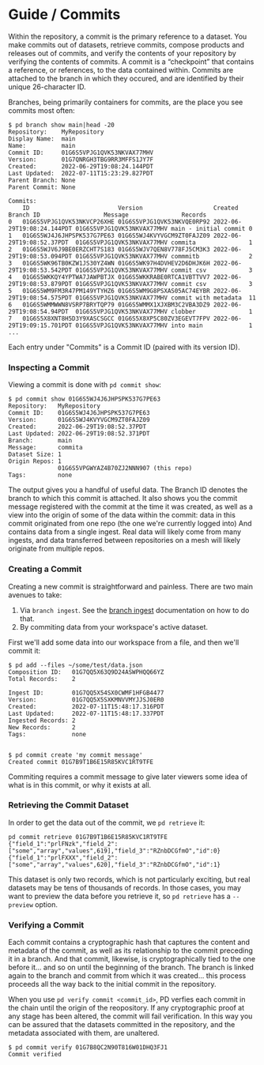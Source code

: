 # Guide / Commits

Within the repository, a commit is the primary reference to a dataset. You make
commits out of datasets, retrieve commits, compose products and releases out of
commits, and verify the contents of your repository by verifying the contents
of commits. A commit is a “checkpoint” that contains a reference, or
references, to the data contained within. Commits are attached to the branch in
which they occured, and are identified by their unique 26-character ID.

Branches, being primarily containers for commits, are the place you see commits most often:

```shell
$ pd branch show main|head -20
Repository:    MyRepository
Display Name:  main
Name:          main
Commit ID:     01G6S5VPJG1QVK53NKVAX77MHV
Version:       01G7QNRGH3TBG9RR3MFFS1JY7F
Created:       2022-06-29T19:08:24.144PDT
Last Updated:  2022-07-11T15:23:29.827PDT
Parent Branch: None
Parent Commit: None

Commits:
    ID                         Version                    Created                    Branch ID                  Message               Records
0   01G6S5VPJG1QVK53NKVCP26XHE 01G6S5VPJG1QVK53NKVQE0RP92 2022-06-29T19:08:24.144PDT 01G6S5VPJG1QVK53NKVAX77MHV main - initial commit 0
1   01G6S5WJ4J6JHPSPK537G7PE63 01G6S5WJ4KVYVGCM9ZT0FAJZ09 2022-06-29T19:08:52.37PDT  01G6S5VPJG1QVK53NKVAX77MHV commita               1
2   01G6S5WJV6J9BE0ERZCHT7S183 01G6S5WJV7QEN8V778FJ5CM3K3 2022-06-29T19:08:53.094PDT 01G6S5VPJG1QVK53NKVAX77MHV commmitb              2
3   01G6S5WK96TB0KZW1JS30YZ4WN 01G6S5WK97H4DVHEV2D6DHJK6H 2022-06-29T19:08:53.542PDT 01G6S5VPJG1QVK53NKVAX77MHV commit csv            3
4   01G6S5WKKQY4YPTWA7JAWPBTJX 01G6S5WKKRABE0RTCA1VBTTVV7 2022-06-29T19:08:53.879PDT 01G6S5VPJG1QVK53NKVAX77MHV commit csv            3
5   01G6S5WM9FM3R47PM149YTYHZ6 01G6S5WM9G8PSXAS05AC74EYBR 2022-06-29T19:08:54.575PDT 01G6S5VPJG1QVK53NKVAX77MHV commit with metadata  11
6   01G6S5WMMWWN8VSRP7BRYTQP79 01G6S5WMMX1XJXBM3C2VBA3DZ9 2022-06-29T19:08:54.94PDT  01G6S5VPJG1QVK53NKVAX77MHV clobber               1
7   01G6S5X8XNT8H5D3Y9XASCSGCC 01G6S5X8XP5C80ZV3EGEVT7FPV 2022-06-29T19:09:15.701PDT 01G6S5VPJG1QVK53NKVAX77MHV into main             1
...
```

Each entry under "Commits" is a Commit ID (paired with its version ID). 

### Inspecting a Commit

Viewing a commit is done with `pd commit show`:

```shell
$ pd commit show 01G6S5WJ4J6JHPSPK537G7PE63
Repository:   MyRepository
Commit ID:    01G6S5WJ4J6JHPSPK537G7PE63
Version:      01G6S5WJ4KVYVGCM9ZT0FAJZ09
Created:      2022-06-29T19:08:52.37PDT
Last Updated: 2022-06-29T19:08:52.371PDT
Branch:       main
Message:      commita
Dataset Size: 1
Origin Repos: 1
              01G6S5VPGWYAZ4B70ZJ2NNN907 (this repo)
Tags:         none
```

The output gives you a handful of useful data. The Branch ID denotes the branch
to which this commit is attached. It also shows you the commit message
registered with the commit at the time it was created, as well as a view into
the origin of some of the data within the commit: data in this commit
originated from one repo (the one we're currently logged into) And contains
data from a single ingest. Real data will likely come from many ingests, and
data transferred between repositories on a mesh will likely originate from
multiple repos.

### Creating a Commit

Creating a new commit is straightforward and painless. There are two main avenues to take:
 
1. Via `branch ingest`. See the [branch ingest](/docs/guide/branches) documentation on how to do that.
2. By commiting data from your workspace's active dataset.

First we'll add some data into our workspace from a file, and then we'll commit it:

```shell
$ pd add --files ~/some/test/data.json
Composition ID:   01G7QQ5X63Q9D24ASWPHQQ66YZ
Total Records:    2

Ingest ID:        01G7QQ5X54SX0CWMF1HFGB4477
Version:          01G7QQ5X5SXKMNVVMYJJSJ0ER0
Created:          2022-07-11T15:48:17.316PDT
Last Updated:     2022-07-11T15:48:17.337PDT
Ingested Records: 2
New Records:      2
Tags:             none


$ pd commit create 'my commit message'
Created commit 01G7B9T1B6E15R85KVC1RT9TFE
```

Commiting requires a commit message to give later viewers some idea of what is
in this commit, or why it exists at all.

### Retrieving the Commit Dataset

In order to get the data out of the commit, we `pd retrieve` it:

```shell
pd commit retrieve 01G7B9T1B6E15R85KVC1RT9TFE
{"field_1":"prlFNzk","field_2":["some","array","values",619],"field_3":"RZnbDCGfmO","id":0}
{"field_1":"prlFXXX","field_2":["some","array","values",620],"field_3":"RZnbDCGfmO","id":1}
```

This dataset is only two records, which is not particularly exciting, but real
datasets may be tens of thousands of records. In those cases, you may want to
preview the data before you retrieve it, so `pd retrieve` has a `--preview`
option.

### Verifying a Commit

Each commit contains a cryptographic hash that captures the content and
metadata of the commit, as well as its relationship to the commit preceding it
in a branch. And that commit, likewise, is cryptographically tied to the one
before it... and so on until the beginning of the branch. The branch is linked
again to the branch and commit from which it was created... this process
proceeds all the way back to the initial commit in the repository.

When you use `pd verify commit <commit_id>`, PD verfies each commit in the
chain until the origin of the reopository. If any cryptographic proof at any
stage has been altered, the commit will fail verification. In this way you can
be assured that the datasets committed in the repository, and the metadata
associated with them, are unaltered.

```shell
$ pd commit verify 01G7B8QC2N90T816W01DHQ3FJ1
Commit verified
```
